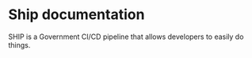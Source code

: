 # Ship documentation

SHIP is a Government CI/CD pipeline that allows developers to easily do things.
